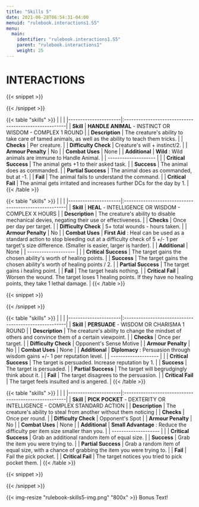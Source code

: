 ```yaml
---
title: "Skills 5"
date: 2021-06-28T06:54:31-04:00
menuid: "rulebook.interactions1.S5"
menu:
  main:
    identifier: "rulebook.interactions1.S5"
    parent: "rulebook.interactions1"
    weight: 25
---
```


# INTERACTIONS

{{< snippet >}}<div class="bookpage-columns"><div class="bookpage-column">{{< /snippet >}}

{{< table "skills" >}}
|                      |                                                       |
|----------------------|:------------------------------------------------------|
| **Skill**            | **HANDLE ANIMAL** - INSTINCT OR WISDOM - COMPLEX 1 ROUND |
| **Description**      | The creature's ability to take care of tamed animals, as well as the ability to teach them tricks.  |
| **Checks**           | Per creature.  |
| **Difficulty Check** | Creature's will + instinct/2.  |
| **Armour Penalty**   | No  |
| **Combat Uses**      | None  |
| **Additional**       | **Wild** : Wild animals are immune to Handle Animal.  |
| -------------------- |   |
| **Critical Success** | The animal gets +1 to their asked task.  |
| **Success**          | The animal does as commanded.  |
| **Partial Success**  | The animal does as commanded, but at -1.  |
| **Fail**             | The animal fails to understand the command.  |
| **Critical Fail**    | The animal gets irritated and increases further DCs for the day by 1.  |
{{< /table >}}


{{< table "skills" >}}
|                      |                                                       |
|----------------------|:------------------------------------------------------|
| **Skill**            | **HEAL** - INTELLIGENCE OR WISDOM - COMPLEX X HOURS  |
| **Description**      | The creature's ability to disable mechanical devies, negating their use or effectiveness.  |
| **Checks**           | Once per day per target.  |
| **Difficulty Check** | 5+ total wounds - hours taken.  |
| **Armour Penalty**   | No  |
| **Combat Uses**      | **First Aid** : Heal can be used as a standard action to stop bleeding out at a difficulty check of 5 +/- 1 per target's size difference. (Smaller is easier, larger is harder).  |
| **Additional**       | None  |
| -------------------- |   |
| **Critical Success** | The target gains the chosen ability's worth of healing points.  |
| **Success**          | The target gains the chosen ability's worth of healing points / 2.  |
| **Partial Success**  | The target gains i healing point.  |
| **Fail**             | The target heals nothing.  |
| **Critical Fail**    | Worsen the wound. The target loses 1 healing points. If they have no healing points, they take 1 lethal damage.  |
{{< /table >}}


{{< snippet >}}</div><div class="bookpage-column">{{< /snippet >}}


{{< table "skills" >}}
|                      |                                                       |
|----------------------|:------------------------------------------------------|
| **Skill**            | **PERSUADE** - WISDOM OR CHARISMA 1 ROUND  |
| **Description**      | The creature's ability to change the mindset of others and convince them of a certain viewpoint.  |
| **Checks**           | Once per target.  |
| **Difficulty Check** | Opponent's Sense Motive  |
| **Armour Penalty**   | No  |
| **Combat Uses**      | None  |
| **Additional**       | **Diplomacy** : Persuasion through wisdom gains +/- 1 per reputation level.  |
| -------------------- |   |
| **Critical Success** | The target is persuaded. Increase reputation by 1.  |
| **Success**          | The target is persuaded.  |
| **Partial Success**  | The target will begrudgingly think about it.  |
| **Fail**             | The target disagrees to the persuasion.  |
| **Critical Fail**    | The target feels insulted and is angered. |
{{< /table >}}


{{< table "skills" >}}
|                      |                                                       |
|----------------------|:------------------------------------------------------|
| **Skill**            | **PICK POCKET** - DEXTERITY OR INTELLIGENCE - COMPLEX STANDARD ACTION  |
| **Description**      | The creature's ability to steal from another without them noticing  |
| **Checks**           | Once per round.  |
| **Difficulty Check** | Opponent's Spot  |
| **Armour Penalty**   | No  |
| **Combat Uses**      | None  |
| **Additional**       | **Small Advantage** : Reduce the difficulty per item size smaller than you.  |
| -------------------- |   |
| **Critical Success** | Grab an additional random item of equal size.  |
| **Success**          | Grab the item you were trying to.  |
| **Partial Success**  | Grab a random item of equal size, with a chance of grabbing the item you were trying to.  |
| **Fail**             | Fail the pick pocket.  |
| **Critical Fail**    | The target notices you tried to pick pocket them.  |
{{< /table >}}

{{< snippet >}}</div></div>{{< /snippet >}}


{{< img-resize "rulebook-skills5-img.png" "800x" >}}
Bonus Text!
